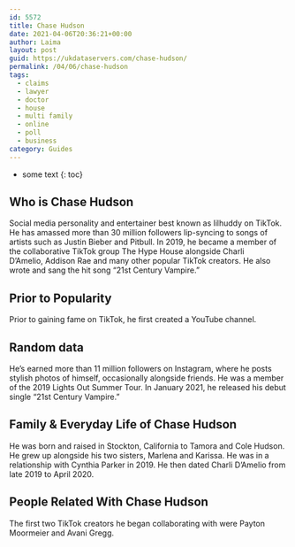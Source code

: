 ```yaml
---
id: 5572
title: Chase Hudson
date: 2021-04-06T20:36:21+00:00
author: Laima
layout: post
guid: https://ukdataservers.com/chase-hudson/
permalink: /04/06/chase-hudson
tags:
  - claims
  - lawyer
  - doctor
  - house
  - multi family
  - online
  - poll
  - business
category: Guides
---
```


* some text
{: toc}


## Who is Chase Hudson
                  
                  
                  
Social media personality and entertainer best known as lilhuddy on TikTok. He has amassed more than 30 million followers lip-syncing to songs of artists such as Justin Bieber and Pitbull. In 2019, he became a member of the collaborative TikTok group The Hype House alongside Charli D&#8217;Amelio, Addison Rae and many other popular TikTok creators. He also wrote and sang the hit song &#8220;21st Century Vampire.&#8221;
                  
              
            
              
            
                
                
                
## Prior to Popularity
                  
                  
                  
Prior to gaining fame on TikTok, he first created a YouTube channel.  
                  
              
            
              
            
                
                
                
## Random data
                  
                  
                  
He&#8217;s earned more than 11 million followers on Instagram, where he posts stylish photos of himself, occasionally alongside friends. He was a member of the 2019 Lights Out Summer Tour. In January 2021, he released his debut single &#8220;21st Century Vampire.&#8221;
                  
              
            
              
            
                
                
                
## Family & Everyday Life of Chase Hudson
                  
                  
                  
He was born and raised in Stockton, California to Tamora and Cole Hudson. He grew up alongside his two sisters, Marlena and Karissa. He was in a relationship with Cynthia Parker in 2019. He then dated Charli D&#8217;Amelio from late 2019 to April 2020. 
                  
              
            
              
            
                
                
                
## People Related With Chase Hudson
                  
                  
                  
The first two TikTok creators he began collaborating with were Payton Moormeier and Avani Gregg. 
                  
              
            
              
            
                
              
            
              
              
            
            
              
            
          
          
          